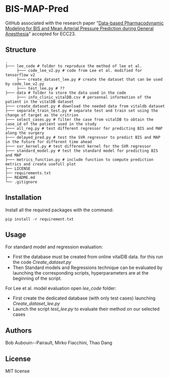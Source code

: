 # BIS-MAP-Pred
GitHub associated with the research paper "[Data-based Pharmacodynamic Modeling for BIS and Mean Arterial Pressure Prediction during General Anesthesia](https://hal.science/hal-04066401v1)" accepted for ECC23.

## Structure

    .
    ├─── lee_code # folder to reproduce the method of lee et al.
         ├─── code_lee_v2.py # code from Lee et al. modified for tensorflow v2
         ├─── create_dataset_lee.py # create the dataset that can be used by code_lee_v2.py
         ├─── test_lee.py # ??
    ├─── data # folder to store the data used in the code
         ├─── info_clinic_vitalDB.csv # personnal information of the patient in the vitalDB dataset
    ├─── create_dataset.py # download the needed data from vitaldb dataset
    ├─── separate_train_test.py # separate test and train set using the change of target as the critrion
    ├─── select_cases.py # filter the case from vitalDB to obtain the case_id of the patient used in the study
    ├─── all_reg.py # test different regressor for predicting BIS and MAP along the surgery
    ├─── delayed_pred.py # test the SVR regressor to predict BIS and MAP in the future for different time ahead
    ├─── svr_kernel.py # test different kernel for the SVR regressor
    ├─── standard_model.py # test the standard model for predicting BIS and MAP
    ├─── metrics_function.py # include function to compute prediction metrics and create usefull plot
    ├── LICENSE
    ├── requirements.txt
    ├── README.md
    └── .gitignore   
    
## Installation

Install all the required packages with the command:

```
pip install -r requirement.txt
```

## Usage
For standard model and regression evaluation:
 - First the database must be created from online vitalDB data. for this run the code *Create_dataset.py*
 - Then Standard models and Regressions technique can be evaluated by launching the corresponding scripts, hyperparameters are at the beginning of the script.
 
For Lee et al. model evaluation open *lee_code* folder:
  - First create the dedicated database (with only test cases) launching *Create_dataset_lee.py*
  - Launch the script *test_lee.py* to evaluate their method on our selected cases
  
## Authors

Bob Aubouin--Pairault, Mirko Fiacchini, Thao Dang

## License

MIT license
